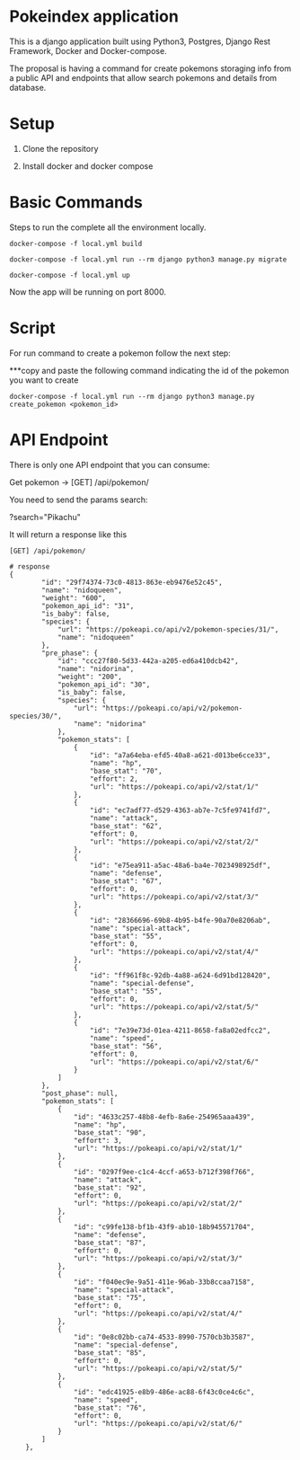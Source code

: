 # Pokeindex application

This is a django application built using Python3, Postgres, Django Rest Framework, Docker and Docker-compose.

The proposal is having a command for create pokemons storaging info from a public API and endpoints that allow search pokemons and details from database.

# Setup

1. Clone the repository
 
2. Install docker and docker compose

# Basic Commands
Steps to run the complete all the environment locally.

`docker-compose -f local.yml build`

`docker-compose -f local.yml run --rm django python3 manage.py migrate`

`docker-compose -f local.yml up`

Now the app will be running on port 8000.

# Script

For run command to create a pokemon follow the next step:

***copy and paste the following command indicating the id of the pokemon you want to create

`docker-compose -f local.yml run --rm django python3 manage.py create_pokemon <pokemon_id>`

# API Endpoint
There is only one API endpoint that you can consume:

Get pokemon -> [GET] /api/pokemon/

You need to send the params search:

?search="Pikachu"

It will return a response like this 
```
[GET] /api/pokemon/

# response
{
        "id": "29f74374-73c0-4813-863e-eb9476e52c45",
        "name": "nidoqueen",
        "weight": "600",
        "pokemon_api_id": "31",
        "is_baby": false,
        "species": {
            "url": "https://pokeapi.co/api/v2/pokemon-species/31/",
            "name": "nidoqueen"
        },
        "pre_phase": {
            "id": "ccc27f80-5d33-442a-a205-ed6a410dcb42",
            "name": "nidorina",
            "weight": "200",
            "pokemon_api_id": "30",
            "is_baby": false,
            "species": {
                "url": "https://pokeapi.co/api/v2/pokemon-species/30/",
                "name": "nidorina"
            },
            "pokemon_stats": [
                {
                    "id": "a7a64eba-efd5-40a8-a621-d013be6cce33",
                    "name": "hp",
                    "base_stat": "70",
                    "effort": 2,
                    "url": "https://pokeapi.co/api/v2/stat/1/"
                },
                {
                    "id": "ec7adf77-d529-4363-ab7e-7c5fe9741fd7",
                    "name": "attack",
                    "base_stat": "62",
                    "effort": 0,
                    "url": "https://pokeapi.co/api/v2/stat/2/"
                },
                {
                    "id": "e75ea911-a5ac-48a6-ba4e-7023498925df",
                    "name": "defense",
                    "base_stat": "67",
                    "effort": 0,
                    "url": "https://pokeapi.co/api/v2/stat/3/"
                },
                {
                    "id": "28366696-69b8-4b95-b4fe-90a70e8206ab",
                    "name": "special-attack",
                    "base_stat": "55",
                    "effort": 0,
                    "url": "https://pokeapi.co/api/v2/stat/4/"
                },
                {
                    "id": "ff961f8c-92db-4a88-a624-6d91bd128420",
                    "name": "special-defense",
                    "base_stat": "55",
                    "effort": 0,
                    "url": "https://pokeapi.co/api/v2/stat/5/"
                },
                {
                    "id": "7e39e73d-01ea-4211-8658-fa8a02edfcc2",
                    "name": "speed",
                    "base_stat": "56",
                    "effort": 0,
                    "url": "https://pokeapi.co/api/v2/stat/6/"
                }
            ]
        },
        "post_phase": null,
        "pokemon_stats": [
            {
                "id": "4633c257-48b8-4efb-8a6e-254965aaa439",
                "name": "hp",
                "base_stat": "90",
                "effort": 3,
                "url": "https://pokeapi.co/api/v2/stat/1/"
            },
            {
                "id": "0297f9ee-c1c4-4ccf-a653-b712f398f766",
                "name": "attack",
                "base_stat": "92",
                "effort": 0,
                "url": "https://pokeapi.co/api/v2/stat/2/"
            },
            {
                "id": "c99fe138-bf1b-43f9-ab10-18b945571704",
                "name": "defense",
                "base_stat": "87",
                "effort": 0,
                "url": "https://pokeapi.co/api/v2/stat/3/"
            },
            {
                "id": "f040ec9e-9a51-411e-96ab-33b8ccaa7158",
                "name": "special-attack",
                "base_stat": "75",
                "effort": 0,
                "url": "https://pokeapi.co/api/v2/stat/4/"
            },
            {
                "id": "0e8c02bb-ca74-4533-8990-7570cb3b3587",
                "name": "special-defense",
                "base_stat": "85",
                "effort": 0,
                "url": "https://pokeapi.co/api/v2/stat/5/"
            },
            {
                "id": "edc41925-e8b9-486e-ac88-6f43c0ce4c6c",
                "name": "speed",
                "base_stat": "76",
                "effort": 0,
                "url": "https://pokeapi.co/api/v2/stat/6/"
            }
        ]
    },

```
